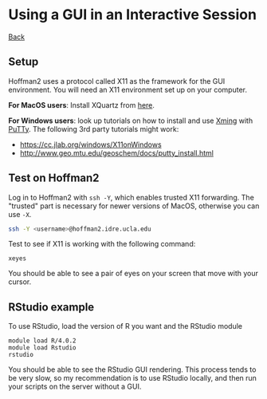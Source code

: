 # Using a GUI in an Interactive Session
[Back](README.md)

## Setup
Hoffman2 uses a protocol called X11 as the framework for the GUI environment. You will need an X11 environment set up on your computer.

__For MacOS users__: Install XQuartz from [here](https://www.xquartz.org/).

__For Windows users__: look up tutorials on how to install and use [Xming](http://www.straightrunning.com/XmingNotes/) with [PuTTy](https://www.chiark.greenend.org.uk/~sgtatham/putty/). The following 3rd party tutorials might work:
* https://cc.jlab.org/windows/X11onWindows
* http://www.geo.mtu.edu/geoschem/docs/putty_install.html

## Test on Hoffman2
Log in to Hoffman2 with `ssh -Y`, which enables trusted X11 forwarding. The "trusted" part is necessary for newer versions of MacOS, otherwise you can use `-X`.
```bash
ssh -Y <username>@hoffman2.idre.ucla.edu
```
Test to see if X11 is working with the following command:
```shell
xeyes
```
You should be able to see a pair of eyes on your screen that move with your cursor.

## RStudio example
To use RStudio, load the version of R you want and the RStudio module
```shell
module load R/4.0.2
module load Rstudio
rstudio
```
You should be able to see the RStudio GUI rendering. This process tends to be very slow, so my recommendation is to use RStudio locally, and then run your scripts on the server without a GUI.